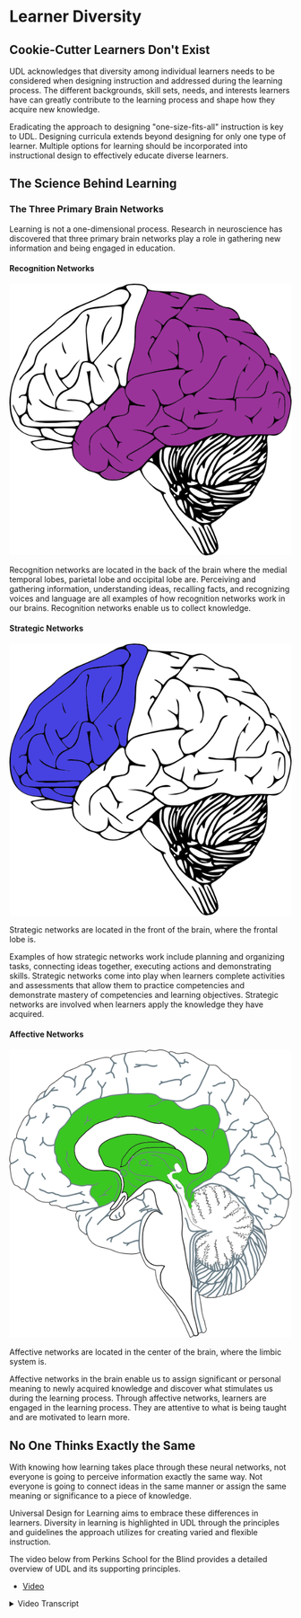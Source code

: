 # Learner Diversity

## Cookie-Cutter Learners Don't Exist

UDL acknowledges that diversity among individual learners needs to be considered when designing instruction and addressed during the learning process. The different backgrounds, skill sets, needs, and interests learners have can greatly contribute to the learning process and shape how they acquire new knowledge.

Eradicating the approach to designing "one-size-fits-all" instruction is key to UDL. Designing curricula extends beyond designing for only one type of learner. Multiple options for learning should be incorporated into instructional design to effectively educate diverse learners.

## The Science Behind Learning

### The Three Primary Brain Networks

Learning is not a one-dimensional process. Research in neuroscience has discovered that three primary brain networks play a role in gathering new information and being engaged in education.

#### Recognition Networks

![Recognition networks are located in the back of the brain where the medial temporal lobes, parietal lobe and occipital lobe are.](recognition.png)

Recognition networks are located in the back of the brain where the medial temporal lobes, parietal lobe and occipital lobe are.
Perceiving and gathering information, understanding ideas, recalling facts, and recognizing voices and language are all examples of how recognition networks work in our brains. Recognition networks enable us to collect knowledge.

#### Strategic Networks

![Strategic networks are located in the front of the brain, where the frontal lobe is.](strategic.png)

Strategic networks are located in the front of the brain, where the frontal lobe is.

Examples of how strategic networks work include planning and organizing tasks, connecting ideas together, executing actions and demonstrating skills. Strategic networks come into play when learners complete activities and assessments that allow them to practice competencies and demonstrate mastery of competencies and learning objectives. Strategic networks are involved when learners apply the knowledge they have acquired.

#### Affective Networks

![Affective networks are located in the center of the brain, where the limbic system is.](affective.png)

Affective networks are located in the center of the brain, where the limbic system is.

Affective networks in the brain enable us to assign significant or personal meaning to newly acquired knowledge and discover what stimulates us during the learning process. Through affective networks, learners are engaged in the learning process. They are attentive to what is being taught and are motivated to learn more.

## No One Thinks Exactly the Same

With knowing how learning takes place through these neural networks, not everyone is going to perceive information exactly the same way. Not everyone is going to connect ideas in the same manner or assign the same meaning or significance to a piece of knowledge. 

Universal Design for Learning aims to embrace these differences in learners. Diversity in learning is highlighted in UDL through the principles and guidelines the approach utilizes for creating varied and flexible instruction.

The video below from Perkins School for the Blind provides a detailed overview of UDL and its supporting principles.

- [Video](https://www.youtube.com/watch?v=pnXl-mzwjmU)

<details>
  <summary>Video Transcript</summary>

[NARRATOR:] The name "Perkins" carved in stone. Below a gothic tower, a boy navigates with a cane.

A title. Perkins Presents: Universal Design for Learning with Elizabeth Hartmann, Ph.D., Lasell College.

The following webcast is based on the UDL principles and guidelines developed by CAST.

[ELIZABETH HARTMANN]: So once you're on board with the UDL framework, and you really understand that it's not the child that needs to be fixed, but rather the curriculum, the UDL principles help you think about how you can make curriculum that's smart from the start that basically meets the needs of all learners in your classroom from the very beginning.

And this is in contrast to taking an existing curriculum and constantly retrofitting it, which often is what's done now, and can help provide students with disabilities, students with visual impairments, and multiple disabilities, and deafblindness.

Also, there's a lot of research that has been done, even many years ago, that seems to just nicely fit with this way of thinking, nicely fit with the UDL framework. The people who created the framework really were trying to take the best practices, the strong research base in neurobiology, in education, and technology and to come up with a different way of thinking about supporting all learners.

So it's already on a strong foundation. But as UDL is implemented and enacted in schools, there are studies now that are showing that both teachers and students are benefiting from it.

[NARRATOR]: For more information and resources about UDL visit the National UDL Center at CAST. www.udlcenter.org

Fade to black. A graphic of the Perkins logo swoops across the screen, revealing a chapter heading, "Multiple Means of Representation."

[ELIZABETH HARTMANN]: There are three principles that help you really look at curriculum, and make it smart from the start so it meets the needs of all learners, especially those who have visual impairments and multiple disabilities, including deafblindness. These three principles can help you to see how your curriculum is providing options or really optimizing learning for these learners. And, in doing so, can provide them with more meaningful and authentic access and engagement with learning that goes on in the classroom.

I think that if we think about learners with visual impairment and multiple disabilities, including deafblindness, often in a typical classroom, the concepts are represented through print or through the teacher presenting them to the classroom. And these learners often just don't have basic access to that information because of how it's presented. It's usually tailored to this idea of the average student.

[NARRATOR]: In a photograph, we see examples of multiple means of representation being used to present the concept of multiplication. On a large purple index card, the equation two times three is written out. Below are two groups of three brightly colored fabric balls. A large yellow index card displays the equation four times two. Above it are four groups of two of the same fabric balls.

[HARTMANN]: So the first principle, multiple means of representation, it allows us to kind of take a step back and think, "How can I present..." "How can I represent what I am trying to teach my class so that it meets the needs of all learners, including that student who has a visual impairment, including that student who has deafblindness."

And in doing that, you start to come up with different ideas, different ways to represent that actually benefit the entire classroom.

[NARRATOR]: In a photograph, a group of first graders walks on a sidewalk through a manicured garden. A sign identifies it as the Garden for the Blind.

[HARTMANN]: Maybe instead of just using a textbook to talk about something abstract like weather, you have the students go outside and experience weather. It works well for the student with deafblindness, and the student with visual impairment and multiple disabilities. But it also really works well for all the learners in the classroom.

[NARRATOR]: A graphic lists the first principle, provide multiple means of representation, has these three guidelines. Provide options for perception. Provide options for language, mathematical expressions, and symbols. And provide options for comprehension. Fade to black.

Multiple Means of Action and Expression.

[HARTMANN]: With the second principle, multiple means of expression, you're really looking at what is the goal of the lesson? And what do you want the students to really learn? And then how do you find ways for students to show that they have actually learned that? And I think this is in contrast to typically what happens sometimes in schools where you get into a routine, there's just been a certain way of doing things.

You present a certain lesson in a certain manner, and then the students will do a worksheet to show what they know. Or the students will do a paper or take a test.

And the second principle challenges us to really say, "How can we get to understanding?"

[NARRATOR]: In a photograph, we see examples of multiple means of action and expression that students have used to illustrate their experiences on a field trip to the beach. One student wrote a short report on a word processor, and included pictures of fish and a sea turtle. Another student collected shells in a small box labeled "Ryan's Shells." A third student painted a picture of the beach, showing the sand, the ocean with two red fish, and two birds flying in sunny skies.

[HARTMANN]: How can we really figure out what a student knows about a concept or a lesson that we've taught? And providing different ways, so that we're not just focusing on one way to assess a student or one way for them to show that they understand. And for the student with visual impairment and multiple disabilities, or the student with deafblindness, this is essential. And any educator in the field of deafblindness, or in the field of visual impairment, is very used to doing this already.

[NARRATOR]: In a photograph, we see a large piece of brown paper in the shape of a leaf. Various real leaves and branches that a student collected have been glued to the paper, some colorful, others dry and brown.

[HARTMANN]: So the teacher, if they're using multiple means of expression and action to really get at what a learner understands about weather, you could think about how that learner experiences the world and then create a journal or an experience box that collects these different experiences that the learner has with weather.

If the learner has some residual vision or hearing, you could take videos, or pictures. You could collect artifacts like leaves, sticks, flowers, plants. Basically anything that that learner connects to and really uses to understand weather, which is a very abstract concept.

[NARRATOR]: The guidelines for the second principle, provide multiple means of action and expression are... Provide options for physical action. Provide options for expression and communication. Provide options for executive functions. Fade to black.

Multiple Means of Engagement.

[HARTMANN]: The third principle is all about trying to create a learner that's very purposeful, and a learner that's very motivated. And I think what brings you joy or brings you quality of life is very individual, it's very personal.

So there are many different things that a teacher needs to do to have a classroom where their learners are engaged. But one of the most powerful things they can do is get to know their students and really provide the whole class with very various options, different levels of support, different levels of challenge, so that it's not this one-size-fits-all mentality.

I think that's probably the biggest thing that kills motivation and engagement in a classroom is when students are told we are doing this one thing today, it has to be done in this way, and that's that.

I think in the field of deafblindness especially, the teachers know that you really need to get the attention of the learner.

[NARRATOR]: In a photograph, a young girl stands in the center of the classroom with her classmates seated around her in a circle of chairs. At her feet is a black and white service dog. She is demonstrating some of the dog's abilities to her classmates, who watch intently.

[ELIZABETH HARTMANN]: You really need to find a way to get them to connect with what you're trying to teach them. And often what teachers will do is build lessons or units around a particular student's interest, something that they really enjoy.

For example, if we go back to this idea of teaching weather concepts. And you have a learner with deafblindness in your classroom who really likes certain friends. Perhaps their experience journal or experience box can be completed with... in collaboration with that peer that they really love to hang out with.

[NARRATOR]: In a photograph, a young girl sits at a classroom table with two schoolmates. The girl, who wears glasses, and sits in a chair which provides some additional support, is gluing colorful squares of paper onto a large paper butterfly. The paper butterfly is attached to a slant board on the table in front of her.

[HARTMANN]: Or those pictures of the student experiencing different weather conditions can include the peer in the picture or the video with them and their peer together. That might be one way to have more engagement in a lesson.

[NARRATOR]: The graphic lists the third principle of UDL, provide multiple means of engagement, and the three guidelines to keep in mind. Provide options for recruiting interest, provide options for sustaining effort and persistence, and provide options for self-regulation. Fade to black.

The UDL Approach to Curriculum.

[HARTMANN]: In the UDL framework, curriculum is defined in four components. There are goals, materials, methods, and assessments. And so it's a pretty standard definition of what curriculum encompasses.

I think the more important point is that curriculum isn't a static body of knowledge, but really curriculum should be about the mastery of the act of learning itself.

So we're not learning calculus. We're not learning about different plants. But, really, we're learning about the kind of skills that will sustain us through our entire life.

And this is not to say that calculus or learning about plants isn't important. That's actually the content of where our learning takes place. But really what we need to focus on are the kind of skills, the kind of knowledge that will help us to learn anything as we continue this journey of being lifelong learners and not overly focus on the content.

[NARRATOR]: In a photograph, we see a group of young students planting an herb garden in a raised bed. Another similar bed is visible in the background. The shot then dissolves to two young adults who are shown working in the greenhouse of a large nursery. The boys, both of whom are wearing hearing aids, are repotting plants.

[HARTMANN]: You know, and I've been using this example of weather and how to use the three principles to support learning for a learner with deafblindness. But when you take a step back and you really think about what the goal is for an elementary school classroom that's learning about weather, all these ideas that we know in the field of deafblindness work so well for our learners actually are fabulous for all the learners in the classroom.

They work well for learners who are English language learners, they work well for learners who might have more mild disabilities, learning disabilities, specific language impairment.

And they also work really well for students who don't have any disabilities.

So by using these UDL principles and thinking about the learner with visual impairments and multiple disabilities, or the learner with deafblindness, we're really making a curriculum that's smart from the start for all learners. We're really optimizing curriculum for all the learners in the classroom.

So instead of seeing a learner with deafblindness being put into a classroom as a challenge or as a problem, it's now turned around.

It's a resource, it's something that's going to help that teacher, help that classroom, help all those students learn and live a better quality of life after they leave that classroom.

[NARRATOR]: Fade to black.

The Case for UDL in Curriculum Design.

[HARTMANN]: For people to really embrace the UDL framework, they... you know, you have to spend some time to get to know it, and really buy into this conceptual shift that it's the curriculum that needs to be fixed.

And really, you have to think about how the curriculum can be fixed from the start and not constantly retrofitted. Because I think in the field of visual impairment and deafblindness, we're very used to retrofitting curriculum.

We're working to support learners. And if they're in a general education classroom, we're given the curriculum that's often used in the classroom and based around this average student. And then we're constantly after the fact trying to fix it, trying to make it so that our student gets access to what's going on in the classroom.

But the UDL framework challenges us to really think about how we can develop and implement curriculum that's smart from the very start. So really challenging people who create curriculum, challenge people who are implementing curriculum to instead of going through the process of retrofitting—which is timely and it's exhausting—really thinking upfront about how we can provide all these multiple means of representation, multiple means of expression and action, and multiple means of engagement from the very beginning.

[NARRATOR]: For more information and resources about UDL visit the National UDL Center at CAST. www.udlcenter.org

Fade to black.
</details>
